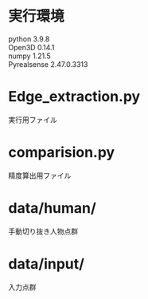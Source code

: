 # 実行環境
python 3.9.8  
Open3D 0.14.1  
numpy 1.21.5  
Pyrealsense 2.47.0.3313  

# Edge_extraction.py
実行用ファイル

# comparision.py
精度算出用ファイル

# data/human/
手動切り抜き人物点群

# data/input/
入力点群
